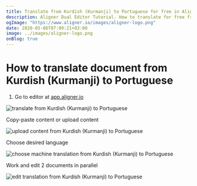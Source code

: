 ```yaml
---
title: Translate from Kurdish (Kurmanji) to Portuguese for free in Aligner Editor
description: Aligner Dual Editor Tutorial. How to translate for free from Kurdish (Kurmanji) to Portuguese. Aligner is multilingual document management platform. 
ogImage: "https://www.aligner.io/images/aligner-logo.png"
date: 2020-05-06T07:09:21+03:00
image: ../images/aligner-logo.png
onBlog: true
---
```


# How to translate document from Kurdish (Kurmanji) to Portuguese

1. Go to editor at [app.aligner.io](https://app.aligner.io "Aligner App web page")

![translate from Kurdish (Kurmanji) to Portuguese](../aligner-blank-editor.png "translate from Kurdish (Kurmanji) to Portuguese")

Copy-paste content or upload content

![upload content from Kurdish (Kurmanji) to Portuguese](../aligner-uploaded-document.png "upload content from Kurdish (Kurmanji) to Portuguese")

Choose desired language

![choose machine translation from Kurdish (Kurmanji) to Portuguese](../aligner-language-dropdown.png "choose machine translation from Kurdish (Kurmanji) to Portuguese")

Work and edit 2 documents in parallel

![edit translation from Kurdish (Kurmanji) to Portuguese](../aligner-double-sitded-editor.png "edit translation from Kurdish (Kurmanji) to Portuguese")

